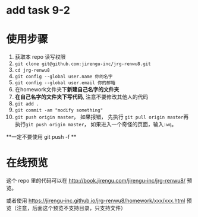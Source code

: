 ﻿
add task 9-2
=======
# 使用步骤

1. 获取本 repo 读写权限
2. `git clone git@github.com:jirengu-inc/jrg-renwu8.git`
3. `cd jrg-renwu8`
4. `git config --global user.name 你的名字`
5. `git config --global user.email 你的邮箱`
6. 在homework文件夹下**新建自己名字的文件夹**
7. **在自己名字的文件夹下写代码**, 注意不要修改其他人的代码
8. `git add .`
9. `git commit -am "modify something"`
10. `git push origin master`，  如果报错， 先执行 `git pull origin master`再执行`git push origin master`， 如果进入一个奇怪的页面，输入`:wq`。

**一定不要使用 git push -f **


# 在线预览

这个 repo 里的代码可以在 http://book.jirengu.com/jirengu-inc/jrg-renwu8/ 预览。

或者使用 https://jirengu-inc.github.io/jrg-renwu8/homework/xxx/xxx.html 预览（注意，后面这个预览不支持目录，只支持文件）


